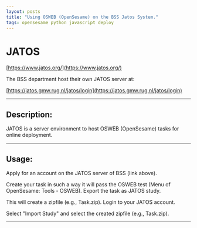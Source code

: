 ```yaml
---
layout: posts
title: "Using OSWEB (OpenSesame) on the BSS Jatos System."
tags: opensesame python javascript deploy
---
```


# JATOS

[https://www.jatos.org/](https://www.jatos.org/)

The BSS department host their own JATOS server at:

[https://jatos.gmw.rug.nl/jatos/login](https://jatos.gmw.rug.nl/jatos/login)

---
## Description:

JATOS is a server environment to host OSWEB (OpenSesame) tasks for online deployment.

---
## Usage:
Apply for an account on the JATOS server of BSS (link above).

Create your task in such a way it will pass the OSWEB test (Menu of OpenSesame: Tools - OSWEB). Export the task as JATOS study.

This will create a zipfile (e.g., Task.zip). Login to your JATOS account. 

Select "Import Study" and select the created zipfile (e.g., Task.zip).


---
